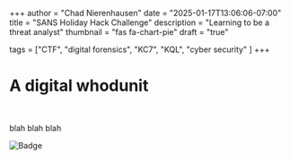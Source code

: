 +++
author      = "Chad Nierenhausen"
date        = "2025-01-17T13:06:06-07:00"
title       = "SANS Holiday Hack Challenge"
description = "Learning to be a threat analyst"
thumbnail   = "fas fa-chart-pie"
draft       = "true"


tags = ["CTF", "digital forensics", "KC7", "KQL", "cyber security" ]
+++

# A digital whodunit

&nbsp;

blah blah blah

![Badge](/img/sans-2024/elf-challenge.png)
